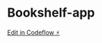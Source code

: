 # Bookshelf-app

[Edit in Codeflow ⚡️](https://stackblitz.com/~/github.com/jesslynauryn/Bookshelf-app)